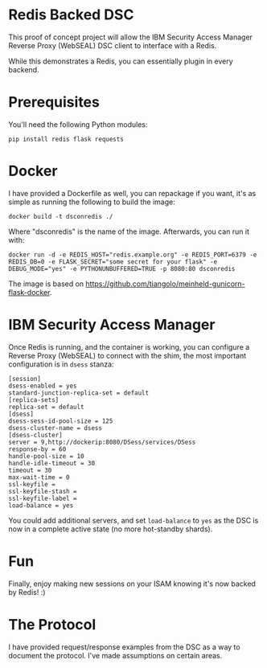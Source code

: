 # Redis Backed DSC
This proof of concept project will allow the IBM Security Access Manager Reverse Proxy (WebSEAL) DSC client to interface with a Redis.

While this demonstrates a Redis, you can essentially plugin in every backend.

# Prerequisites
You'll need the following Python modules:
```
pip install redis flask requests
```

# Docker
I have provided a Dockerfile as well, you can repackage if you want, it's as simple as running the following to build the image:
```
docker build -t dsconredis ./
```
Where "dsconredis" is the name of the image.
Afterwards, you can run it with:
```
docker run -d -e REDIS_HOST="redis.example.org" -e REDIS_PORT=6379 -e REDIS_DB=0 -e FLASK_SECRET="some secret for your flask" -e DEBUG_MODE="yes" -e PYTHONUNBUFFERED=TRUE -p 8080:80 dsconredis
```

The image is based on https://github.com/tiangolo/meinheld-gunicorn-flask-docker.

# IBM Security Access Manager
Once Redis is running, and the container is working, you can configure a Reverse Proxy (WebSEAL) to connect with the shim, the most important configuration is in `dsess` stanza:
```
[session]
dsess-enabled = yes
standard-junction-replica-set = default
[replica-sets]
replica-set = default
[dsess]
dsess-sess-id-pool-size = 125
dsess-cluster-name = dsess
[dsess-cluster]
server = 9,http://dockerip:8080/DSess/services/DSess
response-by = 60
handle-pool-size = 10
handle-idle-timeout = 30
timeout = 30
max-wait-time = 0
ssl-keyfile =
ssl-keyfile-stash =
ssl-keyfile-label =
load-balance = yes
```
You could add additional servers, and set `load-balance` to `yes` as the DSC is now in a complete active state (no more hot-standby shards).

# Fun
Finally, enjoy making new sessions on your ISAM knowing it's now backed by Redis! :)

# The Protocol
I have provided request/response examples from the DSC as a way to document the protocol. I've made assumptions on certain areas.